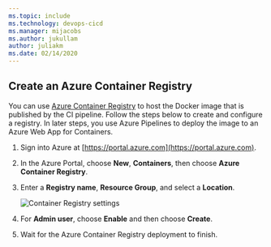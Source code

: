 ```yaml
---
ms.topic: include
ms.technology: devops-cicd
ms.manager: mijacobs
ms.author: jukullam
author: juliakm
ms.date: 02/14/2020
---
```


## Create an Azure Container Registry

You can use [Azure Container Registry](/azure/container-registry/) to host the Docker image that is published by the CI pipeline. Follow the steps below to create and configure a registry. In later steps, you use Azure Pipelines to deploy the image to an Azure Web App for Containers.

1. Sign into Azure at [https://portal.azure.com](https://portal.azure.com).

1. In the Azure Portal, choose **New**, **Containers**, then choose **Azure Container Registry**.

1. Enter a **Registry name**, **Resource Group**, and select a **Location**.

   ![Container Registry settings](../media/createacr.png)

1. For **Admin user**, choose **Enable** and then choose **Create**.

1. Wait for the Azure Container Registry deployment to finish.
